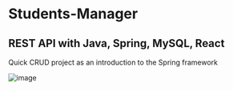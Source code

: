 # Students-Manager

## REST API with Java, Spring, MySQL, React

Quick CRUD project as an introduction to the Spring framework

![image](https://user-images.githubusercontent.com/108352567/194744955-5edaaaf9-4cd4-445a-abcf-608149c2222a.png)
